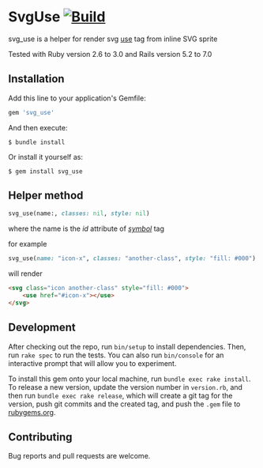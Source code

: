 # SvgUse [![Build](https://github.com/frullah/svg_use/actions/workflows/main.yml/badge.svg)](https://github.com/frullah/svg_use/actions/workflows/main.yml)

svg_use is a helper for render svg [use](https://developer.mozilla.org/en-US/docs/Web/SVG/Element/use) tag from inline SVG sprite

Tested with Ruby version 2.6 to 3.0 and Rails version 5.2 to 7.0

## Installation

Add this line to your application's Gemfile:

```ruby
gem 'svg_use'
```

And then execute:

    $ bundle install

Or install it yourself as:

    $ gem install svg_use

## Helper method

```ruby
svg_use(name:, classes: nil, style: nil)
```

where the name is the _id_ attribute of [_symbol_](https://developer.mozilla.org/en-US/docs/Web/SVG/Element/symbol) tag

for example
```ruby
svg_use(name: "icon-x", classes: "another-class", style: "fill: #000")
```
will render
```html
<svg class="icon another-class" style="fill: #000">
    <use href="#icon-x"></use>
</svg>
```

## Development

After checking out the repo, run `bin/setup` to install dependencies. Then, run `rake spec` to run the tests. You can also run `bin/console` for an interactive prompt that will allow you to experiment.

To install this gem onto your local machine, run `bundle exec rake install`. To release a new version, update the version number in `version.rb`, and then run `bundle exec rake release`, which will create a git tag for the version, push git commits and the created tag, and push the `.gem` file to [rubygems.org](https://rubygems.org).

## Contributing

Bug reports and pull requests are welcome.
